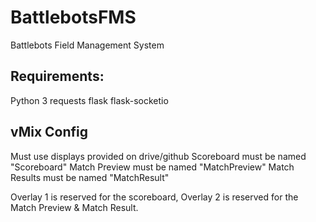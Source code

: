 # BattlebotsFMS
Battlebots Field Management System


## Requirements:
Python 3
requests
flask
flask-socketio

## vMix Config
Must use displays provided on drive/github
Scoreboard must be named "Scoreboard"
Match Preview must be named "MatchPreview"
Match Results must be named "MatchResult"

Overlay 1 is reserved for the scoreboard, Overlay 2 is reserved for the Match Preview & Match Result.